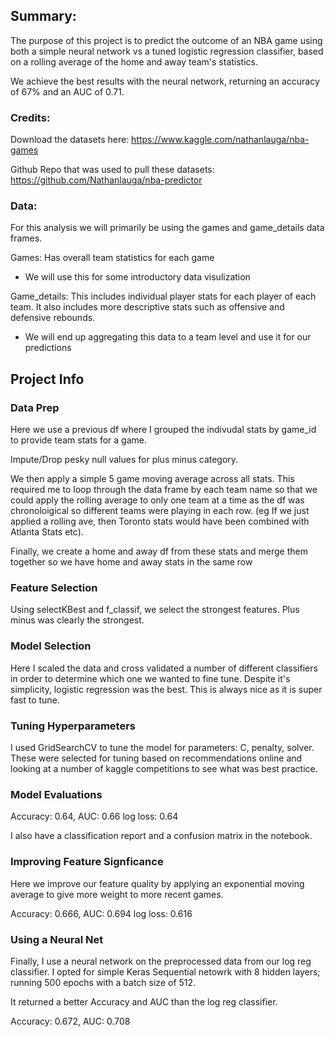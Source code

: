 ## Summary:
The purpose of this project is to predict the outcome of an NBA game using both a simple neural network vs a tuned logistic regression classifier, based on a rolling average of the home and away team's statistics.

We achieve the best results with the neural network, returning an accuracy of 67% and an AUC of 0.71. 

### Credits:
Download the datasets here: https://www.kaggle.com/nathanlauga/nba-games

Github Repo that was used to pull these datasets: https://github.com/Nathanlauga/nba-predictor

### Data:
For this analysis we will primarily be using the games and game_details data frames. 

Games: Has overall team statistics for each game
- We will use this for some introductory data visulization

Game_details: This includes individual player stats for each player of each team. It also includes more descriptive stats such as offensive and defensive rebounds.
- We will end up aggregating this data to a team level and use it for our predictions

## Project Info

### Data Prep
Here we use a previous df where I grouped the indivudal stats by game_id to provide team stats for a game. 

Impute/Drop pesky null values for plus minus category. 

We then apply a simple 5 game moving average across all stats. This required me to loop through the data frame by each team name so that we could apply the rolling average to only one team at a time as the df was chronoloigical so different teams were playing in each row. (eg If we just applied a rolling ave, then Toronto stats would have been combined with Atlanta Stats etc). 

Finally, we create a home and away df from these stats and merge them together so we have home and away stats in the same row

### Feature Selection
Using selectKBest and f_classif, we select the strongest features. Plus minus was clearly the strongest. 

### Model Selection

Here I scaled the data and cross validated a number of different classifiers in order to determine which one we wanted to fine tune. 
Despite it's simplicity, logistic regression was the best. This is always nice as it is super fast to tune.

### Tuning Hyperparameters

I used GridSearchCV to tune the model for parameters: C, penalty, solver. These were selected for tuning based on recommendations online and looking at a number of kaggle competitions to see what was best practice. 

### Model Evaluations
Accuracy: 0.64, AUC: 0.66 log loss: 0.64

I also have a classification report and a confusion matrix in the notebook.

### Improving Feature Signficance
Here we improve our feature quality by applying an exponential moving average to give more weight to more recent games.

Accuracy: 0.666, AUC: 0.694 log loss: 0.616

### Using a Neural Net
Finally, I use a neural network on the preprocessed data from our log reg classifier. I opted for simple Keras Sequential netowrk with 8 hidden layers; running 500 epochs with a batch size of 512.


It returned a better Accuracy and AUC than the log reg classifier.

Accuracy: 0.672, AUC: 0.708
